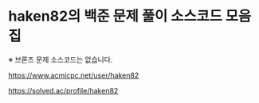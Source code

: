 # haken82의 백준 문제 풀이 소스코드 모음집

※ 브론즈 문제 소스코드는 없습니다.

https://www.acmicpc.net/user/haken82

https://solved.ac/profile/haken82
